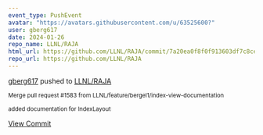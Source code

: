 ```yaml
---
event_type: PushEvent
avatar: "https://avatars.githubusercontent.com/u/63525600?"
user: gberg617
date: 2024-01-26
repo_name: LLNL/RAJA
html_url: https://github.com/LLNL/RAJA/commit/7a20ea0f8f0f913603df7c8ceca80028adf1d4ba
repo_url: https://github.com/LLNL/RAJA
---
```


<a href='https://github.com/gberg617' target='_blank'>gberg617</a> pushed to <a href='https://github.com/LLNL/RAJA' target='_blank'>LLNL/RAJA</a>

<small>Merge pull request #1583 from LLNL/feature/bergel1/index-view-documentation

added documentation for IndexLayout</small>

<a href='https://github.com/LLNL/RAJA/commit/7a20ea0f8f0f913603df7c8ceca80028adf1d4ba' target='_blank'>View Commit</a>